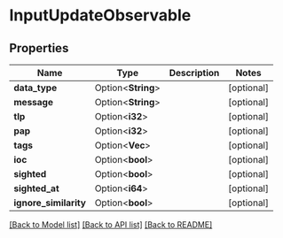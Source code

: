 # InputUpdateObservable

## Properties

Name | Type | Description | Notes
------------ | ------------- | ------------- | -------------
**data_type** | Option<**String**> |  | [optional]
**message** | Option<**String**> |  | [optional]
**tlp** | Option<**i32**> |  | [optional]
**pap** | Option<**i32**> |  | [optional]
**tags** | Option<**Vec<String>**> |  | [optional]
**ioc** | Option<**bool**> |  | [optional]
**sighted** | Option<**bool**> |  | [optional]
**sighted_at** | Option<**i64**> |  | [optional]
**ignore_similarity** | Option<**bool**> |  | [optional]

[[Back to Model list]](../README.md#documentation-for-models) [[Back to API list]](../README.md#documentation-for-api-endpoints) [[Back to README]](../README.md)


